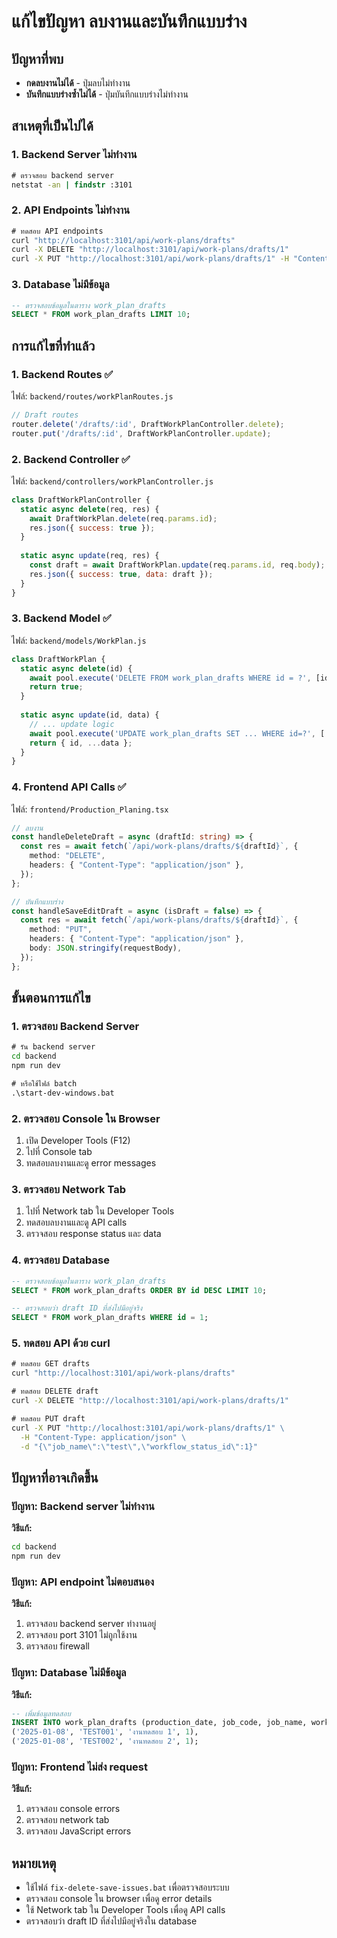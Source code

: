 # แก้ไขปัญหา ลบงานและบันทึกแบบร่าง

## ปัญหาที่พบ
- **กดลบงานไม่ได้** - ปุ่มลบไม่ทำงาน
- **บันทึกแบบร่างซ้ำไม่ได้** - ปุ่มบันทึกแบบร่างไม่ทำงาน

## สาเหตุที่เป็นไปได้

### 1. Backend Server ไม่ทำงาน
```cmd
# ตรวจสอบ backend server
netstat -an | findstr :3101
```

### 2. API Endpoints ไม่ทำงาน
```cmd
# ทดสอบ API endpoints
curl "http://localhost:3101/api/work-plans/drafts"
curl -X DELETE "http://localhost:3101/api/work-plans/drafts/1"
curl -X PUT "http://localhost:3101/api/work-plans/drafts/1" -H "Content-Type: application/json" -d "{\"job_name\":\"test\"}"
```

### 3. Database ไม่มีข้อมูล
```sql
-- ตรวจสอบข้อมูลในตาราง work_plan_drafts
SELECT * FROM work_plan_drafts LIMIT 10;
```

## การแก้ไขที่ทำแล้ว

### 1. Backend Routes ✅
ไฟล์: `backend/routes/workPlanRoutes.js`
```javascript
// Draft routes
router.delete('/drafts/:id', DraftWorkPlanController.delete);
router.put('/drafts/:id', DraftWorkPlanController.update);
```

### 2. Backend Controller ✅
ไฟล์: `backend/controllers/workPlanController.js`
```javascript
class DraftWorkPlanController {
  static async delete(req, res) {
    await DraftWorkPlan.delete(req.params.id);
    res.json({ success: true });
  }
  
  static async update(req, res) {
    const draft = await DraftWorkPlan.update(req.params.id, req.body);
    res.json({ success: true, data: draft });
  }
}
```

### 3. Backend Model ✅
ไฟล์: `backend/models/WorkPlan.js`
```javascript
class DraftWorkPlan {
  static async delete(id) {
    await pool.execute('DELETE FROM work_plan_drafts WHERE id = ?', [id]);
    return true;
  }
  
  static async update(id, data) {
    // ... update logic
    await pool.execute('UPDATE work_plan_drafts SET ... WHERE id=?', [...]);
    return { id, ...data };
  }
}
```

### 4. Frontend API Calls ✅
ไฟล์: `frontend/Production_Planing.tsx`
```typescript
// ลบงาน
const handleDeleteDraft = async (draftId: string) => {
  const res = await fetch(`/api/work-plans/drafts/${draftId}`, {
    method: "DELETE",
    headers: { "Content-Type": "application/json" },
  });
};

// บันทึกแบบร่าง
const handleSaveEditDraft = async (isDraft = false) => {
  const res = await fetch(`/api/work-plans/drafts/${draftId}`, {
    method: "PUT",
    headers: { "Content-Type": "application/json" },
    body: JSON.stringify(requestBody),
  });
};
```

## ขั้นตอนการแก้ไข

### 1. ตรวจสอบ Backend Server
```cmd
# รัน backend server
cd backend
npm run dev

# หรือใช้ไฟล์ batch
.\start-dev-windows.bat
```

### 2. ตรวจสอบ Console ใน Browser
1. เปิด Developer Tools (F12)
2. ไปที่ Console tab
3. ทดสอบลบงานและดู error messages

### 3. ตรวจสอบ Network Tab
1. ไปที่ Network tab ใน Developer Tools
2. ทดสอบลบงานและดู API calls
3. ตรวจสอบ response status และ data

### 4. ตรวจสอบ Database
```sql
-- ตรวจสอบข้อมูลในตาราง work_plan_drafts
SELECT * FROM work_plan_drafts ORDER BY id DESC LIMIT 10;

-- ตรวจสอบว่า draft ID ที่ส่งไปมีอยู่จริง
SELECT * FROM work_plan_drafts WHERE id = 1;
```

### 5. ทดสอบ API ด้วย curl
```cmd
# ทดสอบ GET drafts
curl "http://localhost:3101/api/work-plans/drafts"

# ทดสอบ DELETE draft
curl -X DELETE "http://localhost:3101/api/work-plans/drafts/1"

# ทดสอบ PUT draft
curl -X PUT "http://localhost:3101/api/work-plans/drafts/1" \
  -H "Content-Type: application/json" \
  -d "{\"job_name\":\"test\",\"workflow_status_id\":1}"
```

## ปัญหาที่อาจเกิดขึ้น

### ปัญหา: Backend server ไม่ทำงาน
**วิธีแก้:**
```cmd
cd backend
npm run dev
```

### ปัญหา: API endpoint ไม่ตอบสนอง
**วิธีแก้:**
1. ตรวจสอบ backend server ทำงานอยู่
2. ตรวจสอบ port 3101 ไม่ถูกใช้งาน
3. ตรวจสอบ firewall

### ปัญหา: Database ไม่มีข้อมูล
**วิธีแก้:**
```sql
-- เพิ่มข้อมูลทดสอบ
INSERT INTO work_plan_drafts (production_date, job_code, job_name, workflow_status_id) VALUES
('2025-01-08', 'TEST001', 'งานทดสอบ 1', 1),
('2025-01-08', 'TEST002', 'งานทดสอบ 2', 1);
```

### ปัญหา: Frontend ไม่ส่ง request
**วิธีแก้:**
1. ตรวจสอบ console errors
2. ตรวจสอบ network tab
3. ตรวจสอบ JavaScript errors

## หมายเหตุ

- ใช้ไฟล์ `fix-delete-save-issues.bat` เพื่อตรวจสอบระบบ
- ตรวจสอบ console ใน browser เพื่อดู error details
- ใช้ Network tab ใน Developer Tools เพื่อดู API calls
- ตรวจสอบว่า draft ID ที่ส่งไปมีอยู่จริงใน database 